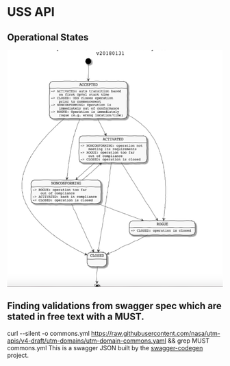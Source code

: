 # USS API

## Operational States


![alt text](../diagrams/tcl4-statemachine.png "Operational States")

## Finding validations from swagger spec which are stated in free text with a MUST.

curl --silent  -o commons.yml  https://raw.githubusercontent.com/nasa/utm-apis/v4-draft/utm-domains/utm-domain-commons.yaml && grep  MUST commons.yml
This is a swagger JSON built by the [swagger-codegen](https://github.com/swagger-api/swagger-codegen) project.

